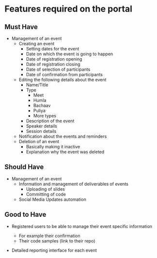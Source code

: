 # Features required on the portal

## Must Have

* Management of an event
	* Creating an event
		* Setting dates for the event
		* Date on which the event is going to happen
		* Date of registration opening
		* Date of registration closing
		* Date of selection of participants 
		* Date of confirmation from participants 
	* Editing the following details about the event
		* Name/Title
		* Type
			* Meet
			* Humla
			* Bachaav
			* Puliya
			* More types 
		* Description of the event
		* Speaker details
		* Session details 
	* Notification about the events and reminders 
	* Deletion of an event
		* Basically making it inactive
		* Explanation why the event was deleted


## Should Have

* Management of an event
 	* Information and management of deliverables of events 
		* Uploading of slides
		* Committing of code
	* Social Media Updates automation

## Good to Have

* Registered users to be able to manage their event specific information
	* For example their confirmation
	* Their code samples (link to their repo)
	
* Detailed reporting interface for each event 